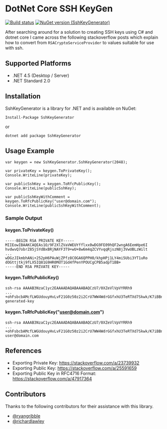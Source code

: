 # DotNet Core SSH KeyGen

[![Build status](https://ci.appveyor.com/api/projects/status/b0jfpp2jvslo3mj8?svg=true)](https://ci.appveyor.com/project/ShawInnes/sshkeygenerator) [![NuGet version (SshKeyGenerator)](https://img.shields.io/nuget/v/SshKeyGenerator.svg?style=flat-square)](https://www.nuget.org/packages/SshKeyGenerator/)

After searching around for a solution to creating SSH keys using C# and dotnet core I came across the following stackoverflow posts which explain how to convert from `RSACryptoServiceProvider` to values suitable for use with ssh.

## Supported Platforms

- .NET 4.5 (Desktop / Server)
- .NET Standard 2.0

## Installation

SshKeyGenerator is a library for .NET and is available on NuGet:

```
Install-Package SshKeyGenerator
```

or

```
dotnet add package SshKeyGenerator
```

## Usage Example

```
var keygen = new SshKeyGenerator.SshKeyGenerator(2048);

var privateKey = keygen.ToPrivateKey();
Console.WriteLine(privateKey);

var publicSshKey = keygen.ToRfcPublicKey();
Console.WriteLine(publicSshKey);

var publicSshKeyWithComment = keygen.ToRfcPublicKey("user@domain.com");
Console.WriteLine(publicSshKeyWithComment);
```

### Sample Output

#### keygen.ToPrivateKey()

```
-----BEGIN RSA PRIVATE KEY-----
MIIEowIBAAKCAQEAs1O/9F2XlZVaVWEUYfflxx0wDG9FE09hQF2wngA6EemHpe6I
hvdwvQ7obrZ85jSYdBxBRjNAYF3T9+wU+8w6m4qZCVYvqqRjszN8j3VwUBLzWilt
...
wDGzJIkmbhANi+252pH6PAuWjZPfz8COGA6QPPH0/khpHPj1LY4mi5Ubi3YT1uRo
dOGttjtkj9fLX5IQ81G9HR0MdT1Gd4fPenYPOUCgCPB5adpT1BB+
-----END RSA PRIVATE KEY-----
```

#### keygen.ToRfcPublicKey()

```
ssh-rsa AAAAB3NzaC1yc2EAAAADAQABAAABAQCzU7/0XZeVlVpVYRRh9
...
+ohFsbcbAMcfLWGUdouyHvLvF21G0z50z2i2CrU7WW4WdrGGfxhU3TeRTXd7Skwk/K7iBBn3oc/xct generated-key
```

#### keygen.ToRfcPublicKey("user@domain.com")

```
ssh-rsa AAAAB3NzaC1yc2EAAAADAQABAAABAQCzU7/0XZeVlVpVYRRh9
...
+ohFsbcbAMcfLWGUdouyHvLvF21G0z50z2i2CrU7WW4WdrGGfxhU3TeRTXd7Skwk/K7iBBn3oc/xct user@domain.com
```

## References

- Exporting Private Key: https://stackoverflow.com/a/23739932
- Exporting Public Key: https://stackoverflow.com/a/25591659
- Exporting Public Key in RFC4716 Format: https://stackoverflow.com/a/47917364

## Contributors

Thanks to the following contributors for their assistance with this library.

- [@ryangribble](https://github.com/ryangribble)
- [@richardlawley](https://github.com/richardlawley)
